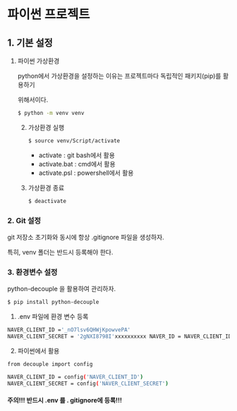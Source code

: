 # 파이썬 프로젝트

## 1. 기본 설정

1. 파이썬 가상환경

   python에서 가상환경을 설정하는 이유는 프로젝트마다 독립적인 패키지(pip)를 활용하기

   위해서이다.

   ```bash
   $ python -m venv venv
   ```

   2. 가상환경 실행

      ```bash
      $ source venv/Script/activate
      ```

      - activate : git bash에서 활용
      - activate.bat : cmd에서 활용
      - activate.psl : powershell에서 활용

    3. 가상환경 종료

       ```bash
       $ deactivate
       ```

### 2. Git 설정

git 저장소 초기화와 동시에 항상 .gitignore 파일을 생성하자.

특히, venv 폴더는 반드시 등록해야 한다.



### 3. 환경변수 설정

python-decouple 을 활용하여 관리하자.

```bash 
$ pip install python-decouple
```

1.  .env 파일에 환경 변수 등록

```bash
NAVER_CLIENT_ID ='_nO7lsv6QHWjKpowvePA'
NAVER_CLIENT_SECRET = '2gNXI8798I'xxxxxxxxxx NAVER_ID = NAVER_CLIENT_ID ='_nO7lsv6QHWjKpowvePA'NAVER_CLIENT_SECRET = '2gNXI8798I'bash
```

2. 파이썬에서 활용

```bash
from decouple import config

NAVER_CLIENT_ID = config('NAVER_CLIENT_ID')
NAVER_CLIENT_SECRET = config('NAVER_CLIENT_SECRET')
```

#### 주의!!! 반드시 .env 를 . gitignore에 등록!!!

